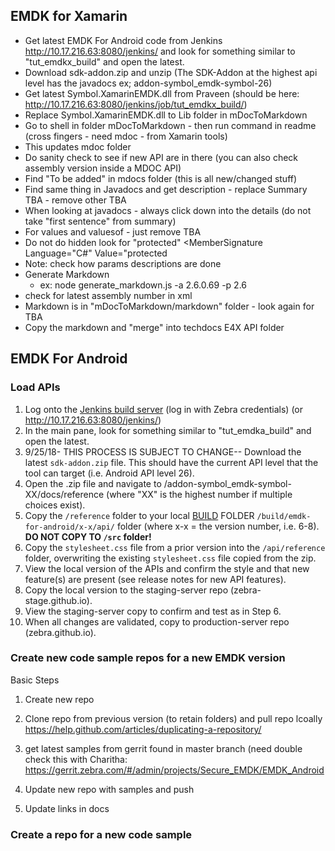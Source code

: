 
## EMDK for Xamarin

* Get latest EMDK For Android code from Jenkins  http://10.17.216.63:8080/jenkins/ and look for something similar to "tut_emdkx_build" and open the latest. 
* Download sdk-addon.zip  and unzip (The SDK-Addon at the highest api level has the javadocs ex; addon-symbol_emdk-symbol-26)
* Get latest Symbol.XamarinEMDK.dll from Praveen (should be here: http://10.17.216.63:8080/jenkins/job/tut_emdkx_build/)
* Replace Symbol.XamarinEMDK.dll to Lib folder in mDocToMarkdown
* Go to shell in folder mDocToMarkdown - then run command in readme (cross fingers - need mdoc - from Xamarin tools)
* This updates mdoc folder
* Do sanity check to see if new API are in there (you can also check assembly version inside a MDOC API)
* Find "To be added" in mdocs folder (this is all new/changed stuff)
* Find same thing in Javadocs and get description - replace Summary TBA - remove other TBA
* When looking at javadocs - always click down into the details (do not take "first sentence" from summary)
* For values and valuesof - just remove TBA
* Do not do hidden look for "protected" <MemberSignature Language="C#" Value="protected
* Note: check how params descriptions are done
* Generate Markdown
	* ex: node generate_markdown.js -a 2.6.0.69 -p 2.6 
* check for latest assembly number in xml
* Markdown is in "mDocToMarkdown/markdown" folder - look again for TBA
* Copy the markdown and "merge" into techdocs E4X API folder

## EMDK For Android

### Load APIs
1. Log onto the [Jenkins build server](http://10.17.216.63:8080/jenkins/job/TUT_Build_EMDKA/) (log in with Zebra credentials) (or http://10.17.216.63:8080/jenkins/)
2. In the main pane, look for something similar to "tut_emdka_build" and open the latest.
3. 9/25/18- THIS PROCESS IS SUBJECT TO CHANGE-- Download the latest `sdk-addon.zip` file. This should have the current API level that the tool can target (i.e. Android API level 26). 
4. Open the .zip file and navigate to /addon-symbol_emdk-symbol-XX/docs/reference (where "XX" is the highest number if multiple choices exist). 
5. Copy the `/reference` folder to your local <u>BUILD</u> FOLDER `/build/emdk-for-android/x-x/api/` folder (where x-x = the version number, i.e. 6-8). **DO NOT COPY TO `/src` folder!** 
6. Copy the `stylesheet.css` file from a prior version into the `/api/reference` folder, overwriting the existing `stylesheet.css` file copied from the zip. 
7. View the local version of the APIs and confirm the style and that new feature(s) are present (see release notes for new API features).
8. Copy the local version to the staging-server repo (zebra-stage.github.io).
9. View the staging-server copy to confirm and test as in Step 6.
10. When all changes are validated, copy to production-server repo (zebra.github.io).

### Create new code sample repos for a new EMDK version
Basic Steps
1) Create new repo
2) Clone repo from previous version (to retain folders) and pull repo lcoally https://help.github.com/articles/duplicating-a-repository/

3) get latest samples from gerrit  found in master branch (need double check this with Charitha:
https://gerrit.zebra.com/#/admin/projects/Secure_EMDK/EMDK_Android

4) Update new repo with samples and push

5) Update links in docs


### Create a repo for a new code sample




